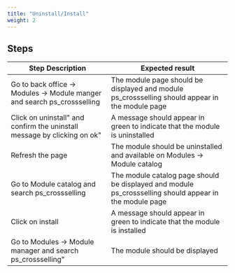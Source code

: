 ```yaml
---
title: "Uninstall/Install"
weight: 2
---
```

## Steps
| Step Description | Expected result |
| ----- | ----- |
| Go to back office -> Modules -> Module manger and search ps_crossselling | The module page should be displayed and module ps_crossselling should appear in the module page |
| Click on uninstall" and confirm the uninstall message by clicking on ok" | A message should appear in green to indicate that the module is uninstalled |
| Refresh the page | The module should be uninstalled and available on Modules -> Module catalog |
| Go to Module catalog and search ps_crossselling | The module catalog page should be displayed and module ps_crossselling should appear in the module page |
| Click on install | A message should appear in green to indicate that the module is installed |
| Go to Modules -> Module manager and search ps_crossselling" | The module should be displayed |
